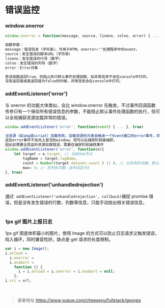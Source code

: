 # 错误监控
### window.onerror

```javascript
window.onerror = function(message, source, lineno, colno, error) { ... }

函数参数：
message：错误信息（字符串）。可用于HTML onerror=""处理程序中的event。
source：发生错误的脚本URL（字符串）
lineno：发生错误的行号（数字）
colno：发生错误的列号（数字）
error：Error对象

若该函数返回true，则阻止执行默认事件处理函数，如异常信息不会在console中打印。
没有返回值或者返回值为false的时候，异常信息会在console中打印。
```

### addEventListener('error')

与 onerror 的功能大体类似，会比 window.onerror 先触发，不过事件回调函数传参只有一个保存所有错误信息的参数，不能阻止默认事件处理函数的执行，但可以全局捕获资源加载异常的错误。

```javascript
window.addEventListener('error', function(event) { ... }, true)

当资源（如img或script）加载失败，加载资源的元素会触发一个Event接口的error事件，并执行该元素上的onerror()处理函数。
这些error事件不会向上冒泡到window，但可以在捕获阶段被捕获。
因此如果要全局监听资源加载错误，需要在捕获阶段捕获事件
window.addEventListener('error', function(e){
    let target = e.target, // 当前dom节点
        tagName = target.tagName,
        count = Number(target.dataset.count ) || 0, // 以失败的次数，默认为0
        max= 3; // 总失败次数，此时设定为3
}, true)
```

### addEventListener('unhandledrejection')

通过  `addEventListener('unhandledrejection', callback)`捕捉 promise 错误，但是没有发生错误的行数，列数等信息，只能手动抛出相关错误信息。  
​

### 1px gif 图片上报日志

1px gif 图是体积最小的图片，使用 Image 的方式可以防止日志请求又触发错误，陷入循环，同时兼容性好。缺点是 get 请求的长度限制。

```javascript
var i = new Image();
i.onload =
  i.onerror =
  i.onabort =
    function () {
      i = i.onload = i.onerror = i.onabort = null;
    };
i.src = url;
```

<br>
  
> 语雀地址 https://www.yuque.com/cheeseyu/fullstack/gpoyps